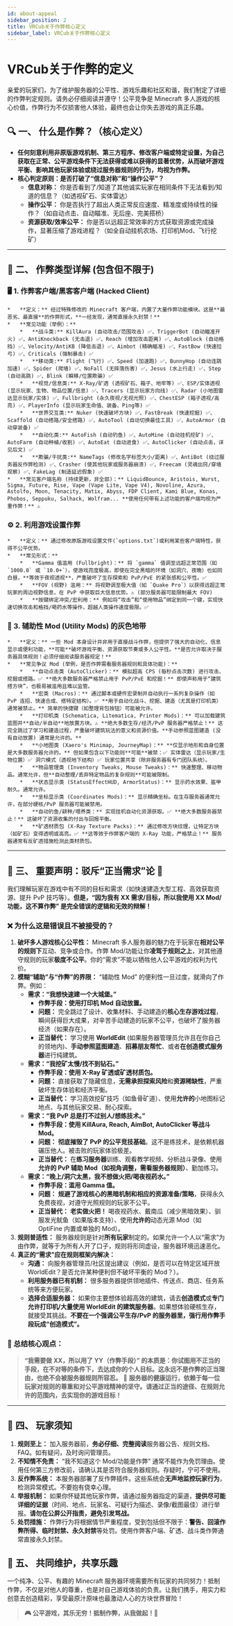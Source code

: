 ```yaml
---
id: about-appeal
sidebar_position: 2
title: VRCub关于作弊核心定义
sidebar_label: VRCub关于作弊核心定义
---
```


# VRCub关于作弊的定义

亲爱的玩家们，为了维护服务器的公平性、游戏乐趣和社区和谐，我们制定了详细的作弊判定规则。请务必仔细阅读并遵守！公平竞争是 Minecraft 多人游戏的核心价值，作弊行为不仅损害他人体验，最终也会让你失去游戏的真正乐趣。

## 🔍 一、 什么是作弊？（核心定义）

*   **任何刻意利用非原版游戏机制、第三方程序、修改客户端或特定设置，为自己获取在正常、公平游戏条件下无法获得或难以获得的显著优势，从而破坏游戏平衡、影响其他玩家体验或绕过服务器规则的行为，均视为作弊。**
*   **核心判定原则：是否打破了“信息对称”和“操作公平”？**
    *   **信息对称：** 你是否看到了/知道了其他诚实玩家在相同条件下无法看到/知道的信息？（如透视矿石、实体雷达）
    *   **操作公平：** 你是否执行了超出人类正常反应速度、精准度或持续性的操作？（如自动点击、自动瞄准、无后座、完美搭桥）
    *   **资源获取/效率公平：** 你是否以远超正常效率的方式获取资源或完成操作，显著压缩了游戏进程？（如全自动挂机农场、打印机Mod、飞行挖矿）

---

## 🧩 二、 作弊类型详解 (包含但不限于)

### 🖥️ 1. 作弊客户端/黑客客户端 (Hacked Client)
    *   **定义：** 经过特殊修改的 Minecraft 客户端，内置了大量作弊功能模块。这是**最恶劣、最直接**的作弊形式，**一经发现，通常直接永久封禁！**
    *   **常见功能（举例）：**
        *   **战斗类:** KillAura (自动攻击/范围攻击) ✅、TriggerBot (自动瞄准开火) ✅、AntiKnockback (无击退) ✅、Reach (增加攻击距离) ✅、AutoBlock (自动格挡) ✅、Velocity/AntiKB (降低击退) ✅、Aimbot (精确瞄准) ✅、FastBow (快速拉弓) ✅、Criticals (强制暴击) ✅
        *   **移动类:** Flight (飞行) ✅、Speed (加速跑) ✅、BunnyHop (自动连跳加速) ✅、Spider (爬墙) ✅、NoFall (无摔落伤害) ✅、Jesus (水上行走) ✅、Step (自动高跳) ✅、Blink (瞬移/位置欺骗) ✅
        *   **视觉/信息类:** X-Ray/矿透 (透视矿石、箱子、地牢等) ✅、ESP/实体透视 (显示玩家、生物、物品位置/信息) ✅、Tracers (显示玩家方向线) ✅、Radar (小地图雷达显示玩家/实体) ✅、Fullbright (永久夜视/无视光照) ✅、ChestESP (箱子透视/高亮) ✅、PlayerInfo (显示玩家生命值、装备、Ping等) ✅
        *   **世界交互类:** Nuker (快速破坏方块) ✅、FastBreak (快速挖掘) ✅、Scaffold (自动搭路/安全搭路) ✅、AutoTool (自动切换最佳工具) ✅、AutoArmor (自动穿装备) ✅
        *   **自动化类:** AutoFish (自动钓鱼) ✅、AutoMine (自动挂机挖矿) ✅、AutoFarm (自动种植/收割) ✅、AutoEat (自动进食) ✅、AutoClicker (自动点击，详见后文) ✅
        *   **欺骗/干扰类:** NameTags (修改名字标签大小/距离) ✅、AntiBot (绕过服务器反作弊检测) ✅、Crasher (使其他玩家或服务器崩溃) ✅、Freecam (灵魂出窍/穿墙观察) ✅、FakeLag (制造延迟假象) ✅
    *   **常见客户端名称 (持续更新，非全部)：** LiquidBounce, Aristois, Wurst, Sigma, Future, Rise, Vape (Vape Lite, Vape V4), Novoline, Azura, Astolfo, Moon, Tenacity, Matix, Abyss, FDP Client, Kami Blue, Konas, Phobos, Seppuku, Salhack, Wolfram... **使用任何带有上述功能的客户端均视为严重作弊！** ⚠️

### ⚙️ 2. 利用游戏设置作弊
    *   **定义：** 通过修改原版游戏设置文件(`options.txt`)或利用某些客户端特性，获得不公平优势。
    *   **常见形式：**
        *   **Gamma 值滥用 (Fullbright)：** 将 `gamma` 值调至远超正常范围（如 `1000.0` 或 `10.0+`），使游戏亮度极高，即使在完全黑暗的环境（如洞穴、夜晚）也如同白昼，**等效于夜视透视**，严重破坏了生存探索和 PvP/PvE 的紧张感和公平性。✅ 
        *   **FOV (视野) 滥用：** 将视野调至极大值（如 `Quake Pro`）以获得远超正常玩家的周边视野信息，在 PvP 中获取巨大信息优势。⚠️ (部分服务器可能限制最大 FOV)
        *   **按键绑定冲突/宏利用：** 例如将“攻击”和“使用物品”绑定到同一个键，实现快速切换攻击和格挡/喝药水等操作，超越人类操作速度极限。✅

### 🧰 3. 辅助性 Mod (Utility Mods) 的灰色地带
    *   **定义：** 一些 Mod 本身设计并非用于直接战斗作弊，但提供了强大的自动化、信息显示或便利功能，**可能**破坏游戏平衡、资源获取节奏或多人公平性。**是否允许取决于服务器具体规则！必须仔细阅读服务器规定！**
    *   **常见争议 Mod (举例，是否作弊需看服务器规则和具体功能)：**
        *   **自动点击类 (AutoClicker)：** 模拟超高 CPS (每秒点击次数) 进行攻击、挖掘或搭路。✅ **绝大多数服务器严格禁止用于 PvP/PvE 和挖掘！** 即使声称用于“建筑搭方块”，也极易被滥用且难以监管。
        *   **宏类 (Macros)：** 通过脚本或硬件宏录制并自动执行一系列复杂操作（如 PvP 连招、快速合成、搭特定结构）。✅ **用于自动化战斗、挖掘、建造（尤其是打印机类）通常被禁止。** 简单的快捷键（如整理背包按钮）可能被允许。
        *   **打印机类 (Schematica, Litematica, Printer Mods)：** 可以加载建筑蓝图并**自动/半自动**地放置方块。⚠️ **绝大多数生存/经济/PvP 服务器严格禁止！** 这完全跳过了学习和建造过程，严重破坏建筑玩法的意义和资源价值。**手动参照蓝图建造 (没有自动放置) 通常是允许的。**
        *   **小地图类 (Xaero's Minimap, JourneyMap)：** **仅显示地形和自身位置是大多数服务器允许的。** 但如果包含以下功能则**可能**被禁：✅ 实体雷达（显示玩家/生物位置）✅ 洞穴模式（透视地下结构）✅ 玩家位置共享（除非服务器有专门团队系统）。
        *   **物品管理类 (Inventory Tweaks, Mouse Tweaks)：** 快速整理、移动物品。通常允许，但**自动整理/丢弃特定物品的复杂规则**可能被限制。
        *   **状态显示类 (StatusEffectHUD, ArmorStatus)：** 显示药水效果、盔甲耐久。通常允许。
        *   **坐标显示类 (Coordinates Mods)：** 显示精确坐标。在生存服务器通常允许，在部分硬核/PvP 服务器可能被禁用。
        *   **自动钓鱼/耕种/喂养类：** 实现挂机自动化资源获取。✅ **绝大多数服务器禁止！** 这破坏了资源收集的付出与回报平衡。
        *   **矿透材质包 (X-Ray Texture Packs)：** 通过修改方块纹理，让特定方块（如矿石）变得透明或高亮。✅ **这等效于作弊客户端的 X-Ray 功能，严格禁止！** 服务器通常有反矿透措施检测此类材质包。

---

## 🛑 三、 重要声明：驳斥“正当需求”论 🛑

我们理解玩家在游戏中有不同的目标和需求（如快速建造大型工程、高效获取资源、提升 PvP 技巧等）。**但是，“因为我有 XX 需求/目标，所以我使用 XX Mod/功能，这不算作弊” 是完全错误的逻辑和无效的辩解！**

### ❌ 为什么这是错误且不被接受的？

1.  **破坏多人游戏核心公平性：** Minecraft 多人服务器的魅力在于玩家在**相对公平的规则下**互动、竞争或合作。作弊 Mod/功能让你**凌驾于规则之上**，对其他遵守规则的玩家**极度不公平**。你的“需求”不能以牺牲他人公平游戏的权利为代价。
2.  **模糊“辅助”与“作弊”的界限：** “辅助性 Mod” 的便利性一旦过度，就滑向了作弊。例如：
    *   **需求：“我想快速建一个大城堡。”**
        *   **作弊手段：使用打印机 Mod 自动放置。**
        *   **问题：** 完全跳过了设计、收集材料、手动建造的**核心生存游戏过程**，瞬间获得巨大成果，对辛苦手动建造的玩家不公平，也破坏了服务器经济（如果存在）。
        *   **正当替代：** 学习使用 **WorldEdit** (如果服务器管理员允许且在你自己的领地内)、**手动参照蓝图建造**、**招募朋友帮忙**、或者**在创造模式服务器**进行纯建筑。
    *   **需求：“我挖矿太慢/找不到钻石。”**
        *   **作弊手段：使用 X-Ray 矿透或矿透材质包。**
        *   **问题：** 直接获取了隐藏信息，**无需承担探索风险**和**资源稀缺性**，严重破坏生存体验和经济平衡。
        *   **正当替代：** 学习高效挖矿技巧（如鱼骨矿道）、使用**允许的**小地图标记地点、与其他玩家交易、耐心探索。
    *   **需求：“我 PvP 总是打不过别人/想练技术。”**
        *   **作弊手段：使用 KillAura, Reach, AimBot, AutoClicker 等战斗 Mod。**
        *   **问题：** **彻底摧毁了 PvP 的公平竞技基础**。这不是练技术，是依赖机器碾压他人。被击败的玩家体验极差。
        *   **正当替代：** 在**练习服务器**训练、观看教学视频、分析战斗录像、使用**允许的 PvP 辅助 Mod（如视角调整，需看服务器规则）**、勤加练习。
    *   **需求：“晚上/洞穴太黑，我不想做火把/喝夜视药水。”**
        *   **作弊手段：滥用 Gamma 值。**
        *   **问题：** **规避了游戏核心的黑暗机制和相应的资源准备/策略**，获得永久免费夜视，对遵守光照规则的玩家不公平。
        *   **正当替代：** **老实做火把！** 喝夜视药水、戴南瓜（减少黑暗效果）、驯服发光鱿鱼（如果版本支持）、使用**允许的**动态光源 Mod（如 OptiFine 内置或单独的 Mod）。
3.  **规则普适性：** 服务器规则是针对**所有玩家**制定的。如果允许一个人以“需求”为由作弊，就等于为所有人开了口子，规则将形同虚设，服务器环境迅速恶化。
4.  **真正的“需求”应在规则框架内解决：**
    *   **沟通：** 向服务器管理员/社区提出建议（例如，是否可以在特定区域开放 WorldEdit？是否允许某种便利但不破坏平衡的 Mod？）。
    *   **利用服务器已有机制：** 很多服务器提供领地插件、传送点、商店、任务系统等来方便玩家。
    *   **选择合适服务器：** 如果你主要想体验超高效的建筑，请去**创造模式**或**专门允许打印机/大量使用 WorldEdit 的建筑服务器**。如果想体验硬核生存，就接受其挑战。**不要在一个强调公平生存/PvP 的服务器里，强行用作弊手段玩成“创造模式”。**

### 📣 总结核心观点：

> **“我需要做 XX，所以用了 YY（作弊手段）” 的本质是：你试图用不正当的手段，在不对等的条件下，去达成你的个人目标。这永远不是作弊的正当理由，也绝不会被服务器规则所容忍。** 🤝 **服务器的健康运行，依赖于每一位玩家对规则的尊重和对公平游戏精神的坚守。请通过正当的途径、在规则允许的范围内，去实现你的游戏目标！**

---

## 📌 四、 玩家须知

1.  **规则至上：** 加入服务器前，**务必仔细、完整阅读**服务器公告、规则文档、FAQ。如有疑问，及时询问管理员。
2.  **不知情不免责：** “我不知道这个 Mod/功能是作弊” 通常不能作为免罚理由。使用任何第三方修改前，请确认其是否符合服务器规则。存疑时，宁可不使用。
3.  **反作弊系统：** 本服务器部署了反作弊插件。这些系统会**无声地监控玩家行为**，检测异常模式。不要抱有侥幸心理。
4.  **举报机制：** 如果你怀疑其他玩家作弊，请通过服务器指定的渠道，**提供尽可能详细的证据**（时间、地点、玩家名、可疑行为描述、录像/截图最佳）进行举报。**请勿在公屏公开指责，避免引发骂战。**
5.  **处罚措施：** 作弊行为将根据情节严重程度，受到包括但不限于：**警告、回滚作弊所得、临时封禁、永久封禁**等处罚。使用作弊客户端、矿透、战斗类作弊通常直接永久封禁。

## 🌟 五、 共同维护，共享乐趣

一个纯净、公平、有趣的 Minecraft 服务器环境需要所有玩家的共同努力！抵制作弊，不仅是对他人的尊重，也是对自己游戏体验的负责。让我们携手，用实力和创意去创造精彩，享受最原汁原味也最激动人心的方块世界冒险！

> **🎮 公平游戏，其乐无穷！抵制作弊，从我做起！🚀**
